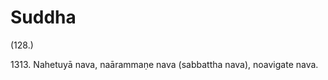 

# Suddha







(128.)

1313\. Nahetuyā nava, naārammaṇe nava (sabbattha nava), noavigate nava.




